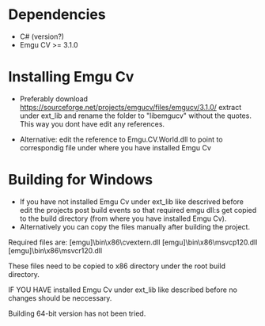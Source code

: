 Dependencies
============

* C# (version?)
* Emgu CV >= 3.1.0

Installing Emgu Cv
==================


* Preferably download https://sourceforge.net/projects/emgucv/files/emgucv/3.1.0/
extract under ext_lib and rename the folder to "libemgucv" without the quotes.
This way you dont have edit any references.

* Alternative: edit the reference to Emgu.CV.World.dll to point to correspondig file under
where you have installed Emgu Cv

Building for Windows
====================

* If you have not installed Emgu Cv under ext_lib like descrived before
edit the projects post build events so that required emgu dll:s get copied to
the build directory (from where you have installed Emgu Cv).
* Alternatively you can copy the files manually after building the project.

Required files are:
[emgu]\bin\x86\cvextern.dll
[emgu]\bin\x86\msvcp120.dll
[emgu]\bin\x86\msvcr120.dll

These files need to be copied to x86 directory under the root build directory.

IF YOU HAVE installed Emgu Cv under ext_lib like described before no changes should be neccessary.

Building 64-bit version has not been tried.